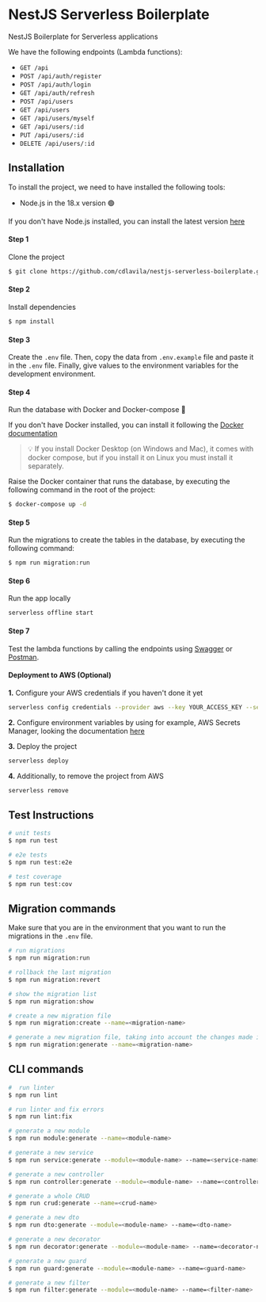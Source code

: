# NestJS Serverless Boilerplate

NestJS Boilerplate for Serverless applications

We have the following endpoints (Lambda functions):
- `GET /api`
- `POST /api/auth/register`
- `POST /api/auth/login`
- `GET /api/auth/refresh`
- `POST /api/users`
- `GET /api/users`
- `GET /api/users/myself`
- `GET /api/users/:id`
- `PUT /api/users/:id`
- `DELETE /api/users/:id`

## Installation

To install the project, we need to have installed the following tools:

- Node.js in the 18.x version 🟢

If you don't have Node.js installed, you can install the latest version [here](https://nodejs.org/es/)

#### Step 1

Clone the project

```bash
$ git clone https://github.com/cdlavila/nestjs-serverless-boilerplate.git
```

#### Step 2

Install dependencies

```bash
$ npm install
```

#### Step 3

Create the `.env` file. Then, copy the data from `.env.example` file and paste it in the `.env` file. Finally, give values to the environment variables for the development environment.

#### Step 4

Run the database with Docker and Docker-compose 🐋

If you don't have Docker installed, you can install it following
the [Docker documentation](https://docs.docker.com/engine/install/)

<blockquote>
<span>
💡
</span>
<span>
If you install Docker Desktop (on Windows and Mac), it comes with docker compose, but if you install it on Linux you must install it separately.
</span>
</blockquote>

Raise the Docker container that runs the database, by executing the following command in the root of the project:

```bash
$ docker-compose up -d
```

#### Step 5
Run the migrations to create the tables in the database, by executing the following command:

```bash
$ npm run migration:run
```

#### Step 6

Run the app locally

```bash
serverless offline start
```

#### Step 7
Test the lambda functions by calling the endpoints using [Swagger](http://localhost:3000/dev/docs) or [Postman](https://www.postman.com/).

#### Deployment to AWS (Optional)

<b>1.</b> Configure your AWS credentials if you haven't done it yet
```bash
serverless config credentials --provider aws --key YOUR_ACCESS_KEY --secret YOUR_SECRET_KEY
```

<b>2.</b> Configure environment variables by using for example, AWS Secrets Manager, looking the documentation [here](https://docs.aws.amazon.com/secretsmanager/latest/userguide/intro.html)

<b>3.</b> Deploy the project
```bash
serverless deploy
```

<b>4.</b> Additionally, to remove the project from AWS
```bash
serverless remove
```

## Test Instructions

```bash
# unit tests
$ npm run test
```

```bash
# e2e tests
$ npm run test:e2e
```

```bash
# test coverage
$ npm run test:cov
```

## Migration commands

Make sure that you are in the environment that you want to run the migrations in the `.env` file.

```bash
# run migrations
$ npm run migration:run
```

```bash
# rollback the last migration
$ npm run migration:revert
```

```bash
# show the migration list
$ npm run migration:show
```

```bash
# create a new migration file
$ npm run migration:create --name=<migration-name>
```

```bash
# generate a new migration file, taking into account the changes made in the entities
$ npm run migration:generate --name=<migration-name>
```

## CLI commands

```bash
#  run linter
$ npm run lint
```

```bash
# run linter and fix errors
$ npm run lint:fix
```

```bash
# generate a new module
$ npm run module:generate --name=<module-name>
```

```bash
# generate a new service
$ npm run service:generate --module=<module-name> --name=<service-name>
```

```bash
# generate a new controller
$ npm run controller:generate --module=<module-name> --name=<controller-name>
```

```bash
# generate a whole CRUD
$ npm run crud:generate --name=<crud-name>
```

```bash
# generate a new dto
$ npm run dto:generate --module=<module-name> --name=<dto-name>
```

```bash
# generate a new decorator
$ npm run decorator:generate --module=<module-name> --name=<decorator-name>
```

```bash
# generate a new guard
$ npm run guard:generate --module=<module-name> --name=<guard-name>
```

```bash
# generate a new filter
$ npm run filter:generate --module=<module-name> --name=<filter-name>
```
